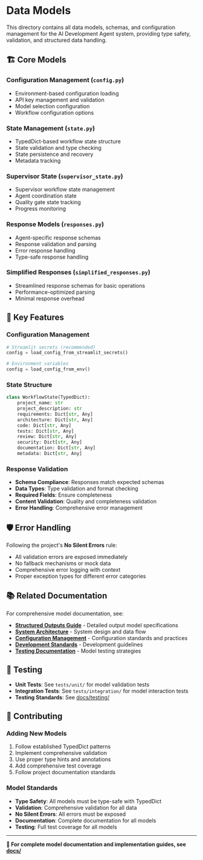 # Data Models

This directory contains all data models, schemas, and configuration management for the AI Development Agent system, providing type safety, validation, and structured data handling.

## 🏗️ Core Models

### **Configuration Management** (`config.py`)
- Environment-based configuration loading
- API key management and validation
- Model selection configuration
- Workflow configuration options

### **State Management** (`state.py`)
- TypedDict-based workflow state structure
- State validation and type checking
- State persistence and recovery
- Metadata tracking

### **Supervisor State** (`supervisor_state.py`)
- Supervisor workflow state management
- Agent coordination state
- Quality gate state tracking
- Progress monitoring

### **Response Models** (`responses.py`)
- Agent-specific response schemas
- Response validation and parsing
- Error response handling
- Type-safe response handling

### **Simplified Responses** (`simplified_responses.py`)
- Streamlined response schemas for basic operations
- Performance-optimized parsing
- Minimal response overhead

## 🔧 Key Features

### Configuration Management
```python
# Streamlit secrets (recommended)
config = load_config_from_streamlit_secrets()

# Environment variables
config = load_config_from_env()
```

### State Structure
```python
class WorkflowState(TypedDict):
    project_name: str
    project_description: str
    requirements: Dict[str, Any]
    architecture: Dict[str, Any]
    code: Dict[str, Any]
    tests: Dict[str, Any]
    review: Dict[str, Any]
    security: Dict[str, Any]
    documentation: Dict[str, Any]
    metadata: Dict[str, Any]
```

### Response Validation
- **Schema Compliance**: Responses match expected schemas
- **Data Types**: Type validation and format checking
- **Required Fields**: Ensure completeness
- **Content Validation**: Quality and completeness validation
- **Error Handling**: Comprehensive error management

## 🛡️ Error Handling

Following the project's **No Silent Errors** rule:
- All validation errors are exposed immediately
- No fallback mechanisms or mock data
- Comprehensive error logging with context
- Proper exception types for different error categories

## 📚 Related Documentation

For comprehensive model documentation, see:

- **[Structured Outputs Guide](../docs/guides/architecture/structured_outputs.md)** - Detailed output model specifications
- **[System Architecture](../docs/architecture/)** - System design and data flow
- **[Configuration Management](../docs/guides/development/)** - Configuration standards and practices
- **[Development Standards](../docs/guides/development/OPTIMIZED_RULES.md)** - Development guidelines
- **[Testing Documentation](../docs/testing/)** - Model testing strategies

## 🧪 Testing

- **Unit Tests**: See `tests/unit/` for model validation tests
- **Integration Tests**: See `tests/integration/` for model interaction tests
- **Testing Standards**: See [docs/testing/](../docs/testing/README.md)

## 🤝 Contributing

### Adding New Models
1. Follow established TypedDict patterns
2. Implement comprehensive validation
3. Use proper type hints and annotations
4. Add comprehensive test coverage
5. Follow project documentation standards

### Model Standards
- **Type Safety**: All models must be type-safe with TypedDict
- **Validation**: Comprehensive validation for all data
- **No Silent Errors**: All errors must be exposed
- **Documentation**: Complete documentation for all models
- **Testing**: Full test coverage for all models

---

**📖 For complete model documentation and implementation guides, see [docs/](../docs/README.md)**